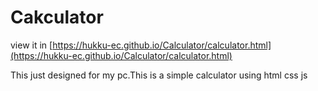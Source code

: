 # Cakculator
view it in [https://hukku-ec.github.io/Calculator/calculator.html](https://hukku-ec.github.io/Calculator/calculator.html)

This just designed for my pc.This is a simple  calculator using html css js
